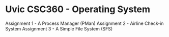 # Uvic CSC360 - Operating System
Assignment 1 - A Process Manager (PMan)
Assignment 2 - Airline Check-in System
Assignment 3 - A Simple File System (SFS)
